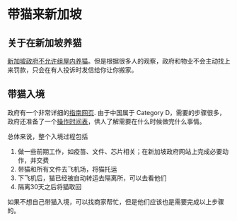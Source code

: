 # 带猫来新加坡

## 关于在新加坡养猫

[新加坡政府不允许组屋内养猫](https://www.hdb.gov.sg/cs/infoweb/community/neighbourliness/being-a-good-neighbour/keeping-pets)。但是根据很多人的观察，政府和物业不会主动找上来罚款，只会在有人投诉时发信给你让你搬家。

## 带猫入境

政府有一个非常详细的[指南网页](https://www.nparks.gov.sg/avs/pets/bringing-animals-into-singapore-and-exporting/bringing-in-and-transshipping-dogs-and-cats/preparing-to-bring-dogs-and-cats-into-singapore).
由于中国属于 Category D，需要的步骤很多，政府还准备了一个[操作时间表](https://www.nparks.gov.sg/-/media/avs/migrated-content/animals-and-pets/bringing-animals-into-singapore-and-exporting/bringing-dogs-and-cats/category-d-dog-cat-import-flowchart-apr2018.pdf)，供人了解需要在什么时候做完什么事情。

总体来说，整个入境过程包括

1. 做一些前期工作，如疫苗、文件、芯片相关；在新加坡政府网站上完成必要动作，并交费
2. 带猫和所有文件去飞机场，将猫托运
3. 下飞机后，猫已经被自动转运去隔离所，可以去看他们
4. 隔离30天之后将猫取回

如果不想自己带猫入境，可以找商家帮忙，但是他们应该也是需要完成以上步骤的。

